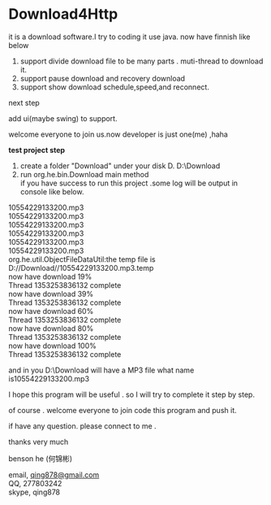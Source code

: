 Download4Http
=============

it is a download software.I try to coding it  use java. now have finnish like below<br>

1. support divide download file to be many parts . muti-thread to download it.<br>
2. support pause download and recovery download <br>
3. support show download schedule,speed,and reconnect.<br>

next  step <br>

add ui(maybe swing) to support.<br>

welcome everyone to join us.now developer is just one(me) ,haha<br>


<b>test project step</b><br>

1. create a folder "Download" under your disk D.  D:\Download<br>
2. run org.he.bin.Download main method<br>
if you have success to run this project .some log will be output in console like below.<br>

10554229133200.mp3<br>
10554229133200.mp3<br>
10554229133200.mp3<br>
10554229133200.mp3<br>
10554229133200.mp3<br>
10554229133200.mp3<br>
org.he.util.ObjectFileDataUtil:the temp file is D://Download//10554229133200.mp3.temp<br>
now have download 19%<br>
Thread 1353253836132 complete<br>
now have download 39%<br>
Thread 1353253836132 complete<br>
now have download 60%<br>
Thread 1353253836132 complete<br>
now have download 80%<br>
Thread 1353253836132 complete<br>
now have download 100%<br>
Thread 1353253836132 complete<br>

and in you D:\Download will have a MP3 file what name is10554229133200.mp3 <br>

I hope this program will be useful . so I will try to complete it step by step.<br>

of course . welcome everyone to join code this program and push it. <br>

if have any question. please connect to me .<br>

thanks very much<br>

benson he (何锦彬)<br>

email, qing878@gmail.com<br>
QQ, 277803242<br>
skype, qing878<br>